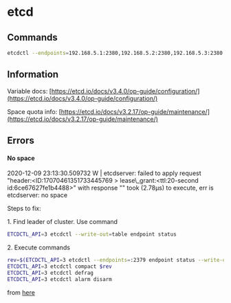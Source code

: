 # etcd

## Commands

```bash
etcdctl --endpoints=192.168.5.1:2380,192.168.5.2:2380,192.168.5.3:2380 --write-out=table endpoint status
```

## Information

Variable docs: [https://etcd.io/docs/v3.4.0/op-guide/configuration/](https://etcd.io/docs/v3.4.0/op-guide/configuration/)

Space quota info: [https://etcd.io/docs/v3.2.17/op-guide/maintenance/](https://etcd.io/docs/v3.2.17/op-guide/maintenance/)

## Errors

#### No space

<p class="callout warning">2020-12-09 23:13:30.509732 W | etcdserver: failed to apply request "header:&lt;ID:17070461351733445769 &gt; lease\_grant:&lt;ttl:20-second id:6ce67627fe1b4488&gt;" with response "" took (2.78µs) to execute, err is etcdserver: no space</p>

<p class="callout success">Steps to fix:</p>

1\. Find leader of cluster. Use command

```bash
ETCDCTL_API=3 etcdctl --write-out=table endpoint status
```

2\. Execute commands

```bash
rev=$(ETCDCTL_API=3 etcdctl --endpoints=:2379 endpoint status --write-out="json" | egrep -o '"revision":[0-9]*' | egrep -o '[0-9]*')
ETCDCTL_API=3 etcdctl compact $rev
ETCDCTL_API=3 etcdctl defrag
ETCDCTL_API=3 etcdctl alarm disarm
```

from [here](https://etcd.io/docs/v3.2.17/op-guide/maintenance/)